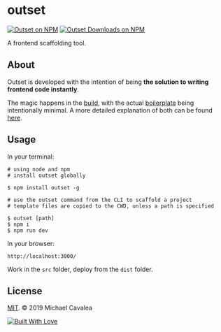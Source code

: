 # outset

[![Outset on NPM](https://img.shields.io/npm/v/outset.svg?style=flat-square)](https://www.npmjs.com/package/outset) [![Outset Downloads on NPM](https://img.shields.io/npm/dm/outset.svg?style=flat-square)](https://www.npmjs.com/package/outset)

A frontend scaffolding tool.

## About

Outset is developed with the intention of being **the solution to writing frontend code instantly**.

The magic happens in the [build](https://github.com/callmecavs/outset/blob/master/template/gulpfile.js), with the actual [boilerplate](https://github.com/callmecavs/outset/tree/master/template/src) being intentionally minimal. A more detailed explanation of both can be found [here](https://github.com/callmecavs/outset/blob/master/BUILD.md).

## Usage

In your terminal:

```shell
# using node and npm
# install outset globally

$ npm install outset -g

# use the outset command from the CLI to scaffold a project
# template files are copied to the CWD, unless a path is specified

$ outset [path]
$ npm i
$ npm run dev
```

In your browser:

```shell
http://localhost:3000/
```

Work in the `src` folder, deploy from the `dist` folder.

## License

[MIT](https://opensource.org/licenses/MIT). © 2019 Michael Cavalea

[![Built With Love](http://forthebadge.com/images/badges/built-with-love.svg)](http://forthebadge.com)
